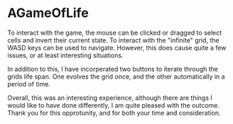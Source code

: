 # AGameOfLife
To interact with the game, the mouse can be clicked or dragged to select cells and invert their current state. To interact with the "infinite" grid, the WASD keys can be used to navigate. However, this does cause quite a few issues, or at least interesting situations.

In addition to this, I have incorperated two buttons to iterate through the grids life span. One evolves the grid once, and the other automatically in a period of time.

Overall, this was an interesting experience, although there are things I would like to have done differently, I am quite pleased with the outcome. Thank you for this opprotunity, and for both your time and consideration.
